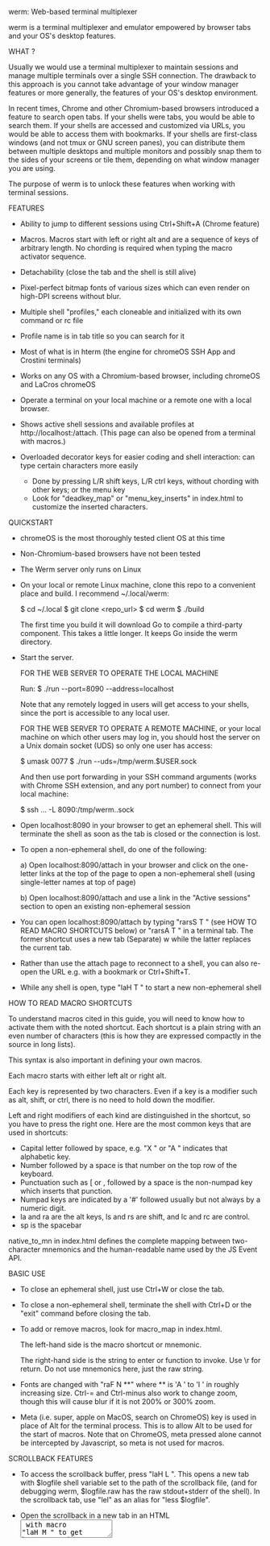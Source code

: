 werm: Web-based terminal multiplexer

werm is a terminal multiplexer and emulator empowered by browser tabs and your
OS's desktop features.

WHAT ?

Usually we would use a terminal multiplexer to maintain sessions and manage
multiple terminals over a single SSH connection. The drawback to this approach
is you cannot take advantage of your window manager features or more generally,
the features of your OS's desktop environment.

In recent times, Chrome and other Chromium-based browsers introduced a feature
to search open tabs. If your shells were tabs, you would be able to search
them. If your shells are accessed and customized via URLs, you would be able to
access them with bookmarks. If your shells are first-class windows (and not
tmux or GNU screen panes), you can distribute them between multiple desktops and
multiple monitors and possibly snap them to the sides of your screens or tile
them, depending on what window manager you are using.

The purpose of werm is to unlock these features when working with terminal
sessions.

FEATURES

 * Ability to jump to different sessions using Ctrl+Shift+A (Chrome feature)

 * Macros. Macros start with left or right alt and are a sequence of keys of
   arbitrary length. No chording is required when typing the macro activator
   sequence.

 * Detachability (close the tab and the shell is still alive)

 * Pixel-perfect bitmap fonts of various sizes which can even render on high-DPI
   screens without blur.

 * Multiple shell "profiles," each cloneable and initialized with its own
   command or rc file

 * Profile name is in tab title so you can search for it

 * Most of what is in hterm (the engine for chromeOS SSH App and Crostini
   terminals)

 * Works on any OS with a Chromium-based browser, including chromeOS and LaCros
   chromeOS

 * Operate a terminal on your local machine or a remote one with a local
   browser.

 * Shows active shell sessions and available profiles at
   http://localhost:<port>/attach. (This page can also be opened from a terminal
   with macros.)

 * Overloaded decorator keys for easier coding and shell interaction: can type
   certain characters more easily

   * Done by pressing L/R shift keys, L/R ctrl keys, without chording with other
     keys; or the menu key
   * Look for "deadkey_map" or "menu_key_inserts" in index.html to customize the
     inserted characters.

QUICKSTART

 * chromeOS is the most thoroughly tested client OS at this time

 * Non-Chromium-based browsers have not been tested

 * The Werm server only runs on Linux

 * On your local or remote Linux machine, clone this repo to a convenient place
   and build. I recommend ~/.local/werm:

   $ cd ~/.local
   $ git clone <repo_url>
   $ cd werm
   $ ./build

   The first time you build it will download Go to compile a third-party
   component. This takes a little longer. It keeps Go inside the werm directory.

 * Start the server.

   FOR THE WEB SERVER TO OPERATE THE LOCAL MACHINE

   Run: $ ./run --port=8090 --address=localhost

   Note that any remotely logged in users will get access to your shells, since
   the port is accessible to any local user.

   FOR THE WEB SERVER TO OPERATE A REMOTE MACHINE, or your local machine on
   which other users may log in, you should host the server on a Unix domain
   socket (UDS) so only one user has access:

   $ umask 0077
   $ ./run --uds=/tmp/werm.$USER.sock

   And then use port forwarding in your SSH command arguments (works with Chrome
   SSH extension, and any port number) to connect from your local machine:

   $ ssh ... -L 8090:/tmp/werm.<USER>.sock

 * Open localhost:8090 in your browser to get an ephemeral shell. This will
   terminate the shell as soon as the tab is closed or the connection is lost.

 * To open a non-ephemeral shell, do one of the following:

   a) Open localhost:8090/attach in your browser and click on the one-letter
      links at the top of the page to open a non-ephemeral shell (using
      single-letter names at top of page)

   b) Open localhost:8090/attach and use a link in the "Active sessions" section
      to open an existing non-ephemeral session

 * You can open localhost:8090/attach by typing "rarsS T " (see HOW TO READ
   MACRO SHORTCUTS below) or "rarsA T " in a terminal tab. The former shortcut
   uses a new tab (Separate) w while the latter replaces the current tab.

 * Rather than use the attach page to reconnect to a shell, you can also re-open
   the URL e.g. with a bookmark or Ctrl+Shift+T.

 * While any shell is open, type "laH T " to start a new non-ephemeral shell

HOW TO READ MACRO SHORTCUTS

To understand macros cited in this guide, you will need to know how
to activate them with the noted shortcut. Each shortcut is a plain string with
an even number of characters (this is how they are expressed compactly in the
source in long lists).

This syntax is also important in defining your own macros.

Each macro starts with either left alt or right alt.

Each key is represented by two characters. Even if a key is a modifier such as
alt, shift, or ctrl, there is no need to hold down the modifier.

Left and right modifiers of each kind are distinguished in the shortcut, so you
have to press the right one. Here are the most common keys that are used in
shortcuts:

 * Capital letter followed by space, e.g. "X " or "A " indicates that alphabetic
   key.
 * Number followed by a space is that number on the top row of the keyboard.
 * Punctuation such as [ or , followed by a space is the non-numpad key which
   inserts that punction.
 * Numpad keys are indicated by a '#' followed usually but not always by a
   numeric digit.
 * la and ra are the alt keys, ls and rs are shift, and lc and rc are control.
 * sp is the spacebar

native_to_mn in index.html defines the complete mapping between two-character
mnemonics and the human-readable name used by the JS Event API.

BASIC USE

 * To close an ephemeral shell, just use Ctrl+W or close the tab.

 * To close a non-ephemeral shell, terminate the shell with Ctrl+D or the "exit"
   command before closing the tab.

 * To add or remove macros, look for macro_map in index.html.

   The left-hand side is the macro shortcut or mnemonic.

   The right-hand side is the string to enter or function to invoke. Use \r for
   return. Do not use mnemonics here, just the raw string. 

 * Fonts are changed with "raF N **" where ** is 'A ' to 'I ' in roughly
   increasing size. Ctrl-= and Ctrl-minus also work to change zoom, though this
   will cause blur if it is not 200% or 300% zoom.

 * Meta (i.e. super, apple on MacOS, search on ChromeOS) key is used in place of
   Alt for the terminal process. This is to allow Alt to be used for the start
   of macros. Note that on ChromeOS, meta pressed alone cannot be intercepted by
   Javascript, so meta is not used for macros.

SCROLLBACK FEATURES

 * To access the scrollback buffer, press "laH L ". This opens a new tab with
   $logfile shell variable set to the path of the scrollback file, (and for
   debugging werm, $logfile.raw has the raw stdout+stderr of the shell). In the
   scrollback tab, use "lel" as an alias for "less $logfile".

 * Open the scrollback in a new tab in an HTML <textarea> with macro "laH M " to
   get browser-native scrolling, searching, copying behavior. This does not use
   the alternate screen, but only the primary screen's scrollback, so you
   probably won't see editor or `less` content. This macro is defined in a tab
   with a terminal ID, but not an ephemeral terminal.

   * In the scrollback tab, to copy the selection, you may press Enter as an
     alternative to Ctrl+C followed by Ctrl+W.

 * Show the visible text only in an HTML <textarea> with 'laH N '. This works
   with editor and UI screens, unlike 'laH M '. But everything else about its
   use is the same (Enter to copy text and close the tab).

TODO document Advanced Usage and Configuration, add screenshots and videos. See
go/web-term until then.
